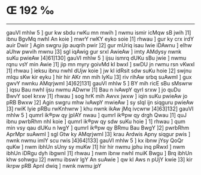 # Œ 192 ‰
---
gauVI mhlw 5 ] gur kw sbdu rwKu mn mwih ] nwmu ismir icMqw sB jwih
]1] ibnu BgvMq nwhI An koie ] mwrY rwKY eyko soie ]1] rhwau ] gur ky
crx irdY auir Dwir ] Agin swgru jip auqrih pwir ]2] gur mUriq isau
lwie iDAwnu ] eIhw aUhw pwvih mwnu ]3] sgl iqAwig gur srxI
AwieAw ] imty AMdysy nwnk suKu pwieAw ]4]61]130] gauVI mhlw 5 ]
ijsu ismrq dUKu sBu jwie ] nwmu rqnu vsY min Awie ]1] jip mn myry
goivMd kI bwxI ] swDU jn rwmu rsn vKwxI ]1] rhwau ] ieksu ibnu nwhI
dUjw koie ] jw kI idRsit sdw suKu hoie ]2] swjnu mIqu sKw kir eyku ]
hir hir AKr mn mih lyKu ]3] riv rihAw srbq suAwmI ] gux gwvY
nwnku AMqrjwmI ]4]62]131] gauVI mhlw 5 ] BY mih ricE sBu sMswrw
] iqsu Bau nwhI ijsu nwmu ADwrw ]1] Bau n ivAwpY qyrI srxw ] jo quDu
BwvY soeI krxw ]1] rhwau ] sog hrK mih Awvx jwxw ] iqin suKu
pwieAw jo pRB Bwxw ]2] Agin swgru mhw ivAwpY mwieAw ] sy sIql ijn
siqguru pwieAw ]3] rwiK lyie pRBu rwKnhwrw ] khu nwnk ikAw jMq
ivcwrw ]4]63]132] gauVI mhlw 5 ] qumrI ik®pw qy jpIAY nwau ]
qumrI ik®pw qy drgh Qwau ]1] quJ ibnu pwrbRhm nhI koie ] qumrI ik®pw
qy sdw suKu hoie ] 1] rhwau ] qum min vsy qau dUKu n lwgY ] qumrI ik®pw
qy BRmu Bau BwgY ]2] pwrbRhm AprMpr suAwmI ] sgl Gtw ky AMqrjwmI
]3] krau Ardwis Apny siqgur pwis ] nwnk nwmu imlY scu rwis
]4]64]133] gauVI mhlw 5 ] kx ibnw jYsy QoQr quKw ] nwm ibhUn sUny
sy muKw ]1] hir hir nwmu jphu inq pRwxI ] nwm ibhUn iDRgu dyh ibgwnI
]1] rhwau ] nwm ibnw nwhI muiK Bwgu ] Brq ibhUn khw sohwgu ]2] nwmu
ibswir lgY An suAwie ] qw kI Aws n pUjY kwie ]3] kir ikrpw pRB
ApnI dwiq ] nwnk nwmu jpY
####
